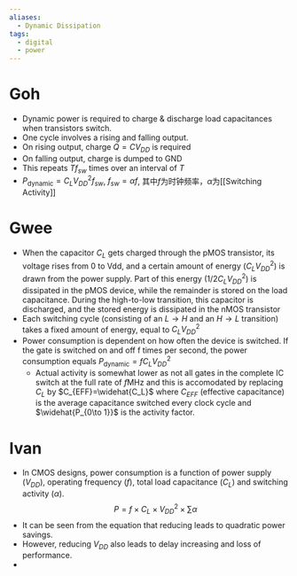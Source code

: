 ```yaml
---
aliases:
  - Dynamic Dissipation
tags:
  - digital
  - power
---
```

# Goh

- Dynamic power is required to charge & discharge load capacitances when transistors switch.
- One cycle involves a rising and falling output.
- On rising output, charge $Q = CV_{DD}$ is required
- On falling output, charge is dumped to GND
- This repeats $Tf_{sw}$ times over an interval of $T$
- $P_{\mathrm{dynamic}}=C_L V_{DD}^2 f_{sw}$, $f_{sw}=\alpha f$, 其中$f$为时钟频率，$\alpha$为[[Switching Activity]]

# Gwee

- When the capacitor $C_L$ gets charged through the pMOS transistor, its voltage rises from 0 to Vdd, and a certain amount of energy ($C_LV_{DD}^2$) is drawn from the power supply. Part of this energy ($1/2 C_LV_{DD}^2$) is dissipated in the pMOS device, while the remainder is stored on the load capacitance. During the high-to-low transition, this capacitor is discharged, and the stored energy is dissipated in the nMOS transistor
- Each switching cycle (consisting of an $L\to H$ and an $H\to L$ transition) takes a fixed amount of energy, equal to $C_LV_{DD}^2$
- Power consumption is dependent on how often the device is switched. If the gate is switched on and off f times per second, the power consumption equals $P_{\mathrm{dynamic}}=f C_LV_{DD}^2$
	- Actual activity is somewhat lower as not all gates in the complete IC switch at the full rate of $f\mathrm{MHz}$ and this is accomodated by replacing $C_L$ by $C_{EFF}=\widehat{C_L}$ where $C_{EFF}$ (effective capacitance) is the average capacitance switched every clock cycle and $\widehat{P_{0\to 1}}$ is the activity factor.

# Ivan

- In CMOS designs, power consumption is a function of power supply ($V_{DD}$), operating frequency ($f$), total load capacitance ($C_L$) and switching activity ($\alpha$). $$P=f\times C_L \times V_{DD}^2 \times \sum\alpha$$
- It can be seen from the equation that reducing  leads to quadratic power savings.
- However, reducing $V_{DD}$ also leads to delay increasing and loss of performance.
- 